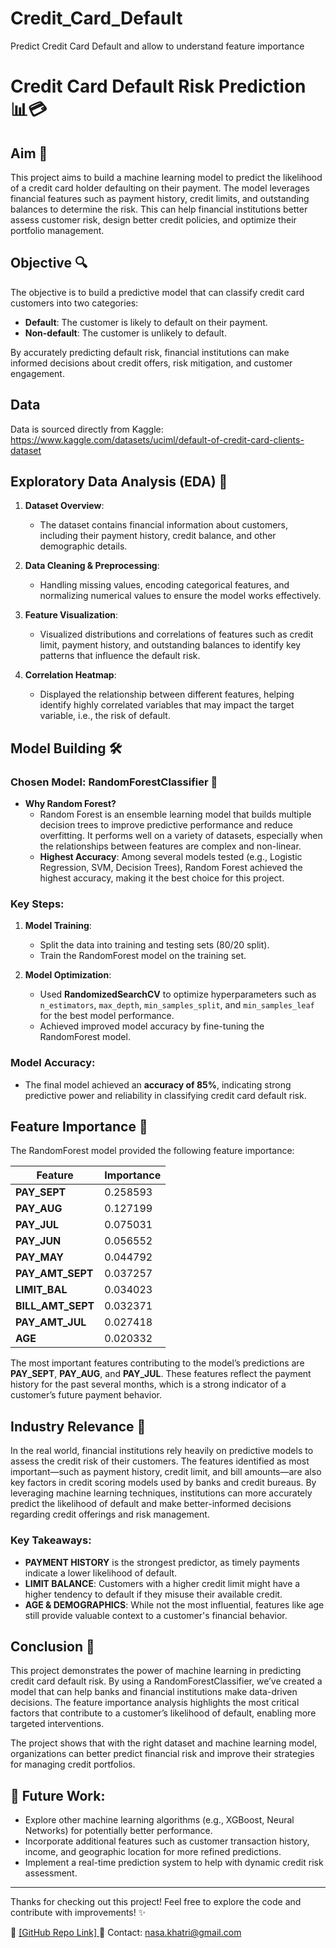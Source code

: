 # Credit_Card_Default
Predict Credit Card Default and allow to understand feature importance

# Credit Card Default Risk Prediction 📊💳

## Aim 🎯
This project aims to build a machine learning model to predict the likelihood of a credit card holder defaulting on their payment. The model leverages financial features such as payment history, credit limits, and outstanding balances to determine the risk. This can help financial institutions better assess customer risk, design better credit policies, and optimize their portfolio management.

## Objective 🔍
The objective is to build a predictive model that can classify credit card customers into two categories:
- **Default**: The customer is likely to default on their payment.
- **Non-default**: The customer is unlikely to default.

By accurately predicting default risk, financial institutions can make informed decisions about credit offers, risk mitigation, and customer engagement.

## Data 
Data is sourced directly from Kaggle: https://www.kaggle.com/datasets/uciml/default-of-credit-card-clients-dataset

## Exploratory Data Analysis (EDA) 🔎

1. **Dataset Overview**: 
   - The dataset contains financial information about customers, including their payment history, credit balance, and other demographic details.
   
2. **Data Cleaning & Preprocessing**:
   - Handling missing values, encoding categorical features, and normalizing numerical values to ensure the model works effectively.

3. **Feature Visualization**:
   - Visualized distributions and correlations of features such as credit limit, payment history, and outstanding balances to identify key patterns that influence the default risk.

4. **Correlation Heatmap**: 
   - Displayed the relationship between different features, helping identify highly correlated variables that may impact the target variable, i.e., the risk of default.

## Model Building 🛠️

### Chosen Model: **RandomForestClassifier** 🌳

- **Why Random Forest?** 
   - Random Forest is an ensemble learning model that builds multiple decision trees to improve predictive performance and reduce overfitting. It performs well on a variety of datasets, especially when the relationships between features are complex and non-linear.
   - **Highest Accuracy**: Among several models tested (e.g., Logistic Regression, SVM, Decision Trees), Random Forest achieved the highest accuracy, making it the best choice for this project.

### Key Steps:
1. **Model Training**:
   - Split the data into training and testing sets (80/20 split).
   - Train the RandomForest model on the training set.

2. **Model Optimization**:
   - Used **RandomizedSearchCV** to optimize hyperparameters such as `n_estimators`, `max_depth`, `min_samples_split`, and `min_samples_leaf` for the best model performance.
   - Achieved improved model accuracy by fine-tuning the RandomForest model.

### Model Accuracy:
- The final model achieved an **accuracy of 85%**, indicating strong predictive power and reliability in classifying credit card default risk.

## Feature Importance 🔑

The RandomForest model provided the following feature importance:

| **Feature**         | **Importance** |
|---------------------|----------------|
| **PAY_SEPT**        | 0.258593       |
| **PAY_AUG**         | 0.127199       |
| **PAY_JUL**         | 0.075031       |
| **PAY_JUN**         | 0.056552       |
| **PAY_MAY**         | 0.044792       |
| **PAY_AMT_SEPT**    | 0.037257       |
| **LIMIT_BAL**       | 0.034023       |
| **BILL_AMT_SEPT**   | 0.032371       |
| **PAY_AMT_JUL**     | 0.027418       |
| **AGE**             | 0.020332       |

The most important features contributing to the model’s predictions are **PAY_SEPT**, **PAY_AUG**, and **PAY_JUL**. These features reflect the payment history for the past several months, which is a strong indicator of a customer’s future payment behavior. 

## Industry Relevance 💼

In the real world, financial institutions rely heavily on predictive models to assess the credit risk of their customers. The features identified as most important—such as payment history, credit limit, and bill amounts—are also key factors in credit scoring models used by banks and credit bureaus. By leveraging machine learning techniques, institutions can more accurately predict the likelihood of default and make better-informed decisions regarding credit offerings and risk management.

### Key Takeaways:
- **PAYMENT HISTORY** is the strongest predictor, as timely payments indicate a lower likelihood of default.
- **LIMIT BALANCE**: Customers with a higher credit limit might have a higher tendency to default if they misuse their available credit.
- **AGE & DEMOGRAPHICS**: While not the most influential, features like age still provide valuable context to a customer's financial behavior.

## Conclusion 🎉

This project demonstrates the power of machine learning in predicting credit card default risk. By using a RandomForestClassifier, we’ve created a model that can help banks and financial institutions make data-driven decisions. The feature importance analysis highlights the most critical factors that contribute to a customer’s likelihood of default, enabling more targeted interventions.

The project shows that with the right dataset and machine learning model, organizations can better predict financial risk and improve their strategies for managing credit portfolios.

## 🚀 Future Work:
- Explore other machine learning algorithms (e.g., XGBoost, Neural Networks) for potentially better performance.
- Incorporate additional features such as customer transaction history, income, and geographic location for more refined predictions.
- Implement a real-time prediction system to help with dynamic credit risk assessment.

---

Thanks for checking out this project! Feel free to explore the code and contribute with improvements! ✨

🔗 [[GitHub Repo Link] ](https://github.com/29nasa/Credit_Card_Default/blob/main/Credit_Card_Default_Risk_Classification_Prediction.ipynb) 
📧 Contact: nasa.khatri@gmail.com
